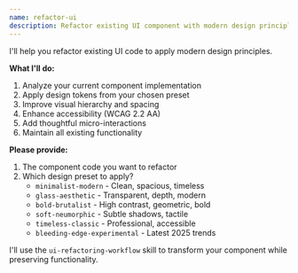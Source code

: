 ```yaml
---
name: refactor-ui
description: Refactor existing UI component with modern design principles and design preset
---
```


I'll help you refactor existing UI code to apply modern design principles.

**What I'll do:**
1. Analyze your current component implementation
2. Apply design tokens from your chosen preset
3. Improve visual hierarchy and spacing
4. Enhance accessibility (WCAG 2.2 AA)
5. Add thoughtful micro-interactions
6. Maintain all existing functionality

**Please provide:**
1. The component code you want to refactor
2. Which design preset to apply?
   - `minimalist-modern` - Clean, spacious, timeless
   - `glass-aesthetic` - Transparent, depth, modern
   - `bold-brutalist` - High contrast, geometric, bold
   - `soft-neumorphic` - Subtle shadows, tactile
   - `timeless-classic` - Professional, accessible
   - `bleeding-edge-experimental` - Latest 2025 trends

I'll use the `ui-refactoring-workflow` skill to transform your component while preserving functionality.

